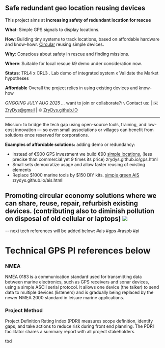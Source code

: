 ## Safe redundant geo location reusing devices 

This project aims at **increasing safety of redundant location for rescue** 

**What**: Simple GPS signals to display locations.

**How**: Building tiny systems to track locations, based on affordable hardware and know-howr. [Circular](circular.html) reusing simple devices. 

**Why**: Conscious about safety in rescue and finding missions.

**Where**: Suitable for local rescue k9 demo under consideration now.

**Status**: TRL4 x CRL3 . Lab demo of integrated system x Validate the Market hypotheses

**Affordable**
Overall the project relies in using existing devices and know-how 

*ONGOING JULY AUG 2025 ...* 
want to join or collaborate?:  📞 Contact us:  | ✉️ [ZryDys@gmail](mailto:ZryDys@gmail) | 🌐 [ZryDys.github.IO](https://zrydys.github.io) 

---

Mission: to bridge the tech gap using open-source tools, training, and low-cost innovation — so even small associations or villages can benefit from solutions once reserved for corporations.

**Examples of affordable solutions:** adding demo or redundancy:

- Instead of €900 GPS investment we build €90 [simple locations](gps.html), (less precise than commercial yet 9 times its price) zrydys.github.io/gps.html
- Small sets democratize usage and allow faster reusing of existing elements
- Replace $1000 marine tools by $150 DIY kits. [simple green AIS](ais.html) zrydys.github.io/ais.html 

Promoting **circular economy** solutions where we can share, reuse, repair, refurbish existing devices. (contributing also to diminish pollution on disposal of old cellular or laptops)
![](https://upload.wikimedia.org/wikipedia/commons/archive/6/67/20210807143407%21Linia_kontra%C5%AD_Cirkulero.svg)
---
-- next tech references will be added below:  #ais #gps #raspb #pi

# Technical GPS PI references below 


### NMEA
NMEA 0183 is a communication standard used for transmitting data between marine electronics, such as GPS receivers and sonar devices, using a simple ASCII serial protocol. It allows one device (the talker) to send data to multiple devices (listeners) and is gradually being replaced by the newer NMEA 2000 standard in leisure marine applications.

### Project Method 

Project Definition Rating Index (PDRI) measures scope definition, identify gaps, and take actions to reduce risk during front end planning. The PDRI facilitator shares  a summary report with all project stakeholders.

tbd 
